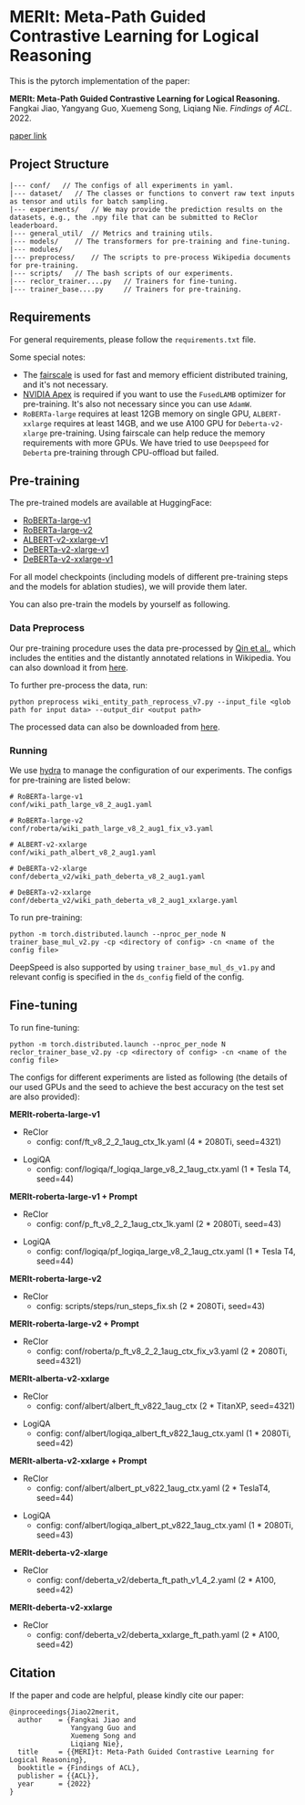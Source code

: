# MERIt: Meta-Path Guided Contrastive Learning for Logical Reasoning

This is the pytorch implementation of the paper: 

**MERIt: Meta-Path Guided Contrastive Learning for Logical Reasoning.** Fangkai Jiao, Yangyang Guo, Xuemeng Song, Liqiang Nie. _Findings of ACL_. 2022.

[paper link](https://arxiv.org/abs/2203.00357)

## Project Structure

```
|--- conf/   // The configs of all experiments in yaml.
|--- dataset/   // The classes or functions to convert raw text inputs as tensor and utils for batch sampling.
|--- experiments/   // We may provide the prediction results on the datasets, e.g., the .npy file that can be submitted to ReClor leaderboard.
|--- general_util/  // Metrics and training utils.
|--- models/    // The transformers for pre-training and fine-tuning.
|--- modules/
|--- preprocess/    // The scripts to pre-process Wikipedia documents for pre-training.
|--- scripts/   // The bash scripts of our experiments.
|--- reclor_trainer....py   // Trainers for fine-tuning.
|--- trainer_base....py     // Trainers for pre-training.
```

## Requirements

For general requirements, please follow the ``requirements.txt`` file.

Some special notes:
- The [fairscale](https://github.com/facebookresearch/fairscale) is used for fast and memory efficient distributed training, and it's not necessary.
- [NVIDIA Apex](https://github.com/NVIDIA/apex) is required if you want to use the ``FusedLAMB`` optimizer for pre-training. It's also not necessary since you can use ``AdamW``.
- ``RoBERTa-large`` requires at least 12GB memory on single GPU, ``ALBERT-xxlarge`` requires at least 14GB, and we use A100 GPU for ``Deberta-v2-xlarge`` pre-training. Using fairscale can help reduce the memory requirements with more GPUs. We have tried to use ``Deepspeed`` for ``Deberta`` pre-training through CPU-offload but failed.

## Pre-training

The pre-trained models are available at HuggingFace:
- [RoBERTa-large-v1](https://huggingface.co/chitanda/merit-roberta-large-v1)
- [RoBERTa-large-v2](https://huggingface.co/chitanda/merit-roberta-large-v2)
- [ALBERT-v2-xxlarge-v1](https://huggingface.co/chitanda/merit-albert-v2-xxlarge-v1)
- [DeBERTa-v2-xlarge-v1](https://huggingface.co/chitanda/merit-deberta-v2-xlarge-v1)
- [DeBERTa-v2-xxlarge-v1](https://huggingface.co/chitanda/merit-deberta-v2-xxlarge-v1)

For all model checkpoints (including models of different pre-training steps and the models for ablation studies), we will provide them later.

You can also pre-train the models by yourself as following.

### Data Preprocess

Our pre-training procedure uses the data pre-processed by [Qin et al.](https://github.com/thunlp/ERICA), which includes the entities
and the distantly annotated relations in Wikipedia. You can also download it from [here](https://drive.google.com/file/d/1adx2Q6pZ4TYYwk2GUCYeyNtFXc8P2qJF/view?usp=sharing).

To further pre-process the data, run:
```
python preprocess wiki_entity_path_reprocess_v7.py --input_file <glob path for input data> --output_dir <output path>
```
The processed data can also be downloaded from [here](https://drive.google.com/file/d/1pe2p9_P4PoqP2BBTFq38OnNFqWcBnOKy/view?usp=sharing).

### Running

We use [hydra](https://hydra.cc/) to manage the configuration of our experiments. The configs for pre-training are listed below:
```
# RoBERTa-large-v1
conf/wiki_path_large_v8_2_aug1.yaml

# RoBERTa-large-v2
conf/roberta/wiki_path_large_v8_2_aug1_fix_v3.yaml

# ALBERT-v2-xxlarge
conf/wiki_path_albert_v8_2_aug1.yaml

# DeBERTa-v2-xlarge
conf/deberta_v2/wiki_path_deberta_v8_2_aug1.yaml

# DeBERTa-v2-xxlarge
conf/deberta_v2/wiki_path_deberta_v8_2_aug1_xxlarge.yaml
```
To run pre-training:
```
python -m torch.distributed.launch --nproc_per_node N trainer_base_mul_v2.py -cp <directory of config> -cn <name of the config file>
```
DeepSpeed is also supported by using `trainer_base_mul_ds_v1.py` and relevant config is specified in the `ds_config` field of the config.

## Fine-tuning

To run fine-tuning:
```
python -m torch.distributed.launch --nproc_per_node N reclor_trainer_base_v2.py -cp <directory of config> -cn <name of the config file>
```

The configs for different experiments are listed as following (the details of our used GPUs and the seed to achieve the best accuracy on the test set are also provided):

**MERIt-roberta-large-v1**
- ReClor
  - config: conf/ft_v8_2_2_1aug_ctx_1k.yaml (4 * 2080Ti, seed=4321)

[comment]: <> (  - [checkpoint]&#40;&#41;)
- LogiQA
  - config: conf/logiqa/f_logiqa_large_v8_2_1aug_ctx.yaml (1 * Tesla T4, seed=44)

[comment]: <> (  - [checkpoint]&#40;&#41;)

**MERIt-roberta-large-v1 + Prompt**
- ReClor
  - config: conf/p_ft_v8_2_2_1aug_ctx_1k.yaml (2 * 2080Ti, seed=43)

[comment]: <> (  - [checkpoint]&#40;&#41;)
- LogiQA
  - config: conf/logiqa/pf_logiqa_large_v8_2_1aug_ctx.yaml (1 * Tesla T4, seed=44)

[comment]: <> (  - [checkpoint]&#40;&#41;)

**MERIt-roberta-large-v2**
- ReClor
  - config: scripts/steps/run_steps_fix.sh (2 * 2080Ti, seed=43)

[comment]: <> (  - [checkpoint]&#40;&#41;)

[comment]: <> (- LogiQA)

[comment]: <> (  - config:)

[comment]: <> (  - [checkpoint]&#40;&#41;)

**MERIt-roberta-large-v2 + Prompt**
- ReClor
  - config: conf/roberta/p_ft_v8_2_2_1aug_ctx_fix_v3.yaml (2 * 2080Ti, seed=4321)

[comment]: <> (  - [checkpoint]&#40;&#41;)

[comment]: <> (- LogiQA)

[comment]: <> (  - config:)

[comment]: <> (  - [checkpoint]&#40;&#41;)

**MERIt-alberta-v2-xxlarge**
- ReClor
  - config: conf/albert/albert_ft_v822_1aug_ctx (2 * TitanXP, seed=4321)

[comment]: <> (  - [checkpoint]&#40;&#41;)
- LogiQA
  - config: conf/albert/logiqa_albert_ft_v822_1aug_ctx.yaml (1 * 2080Ti, seed=42)

[comment]: <> (  - [checkpoint]&#40;&#41;)


**MERIt-alberta-v2-xxlarge + Prompt**
- ReClor
  - config: conf/albert/albert_pt_v822_1aug_ctx.yaml (2 * TeslaT4, seed=44)

[comment]: <> (  - [checkpoint]&#40;&#41;)
- LogiQA
  - config: conf/albert/logiqa_albert_pt_v822_1aug_ctx.yaml (1 * 2080Ti, seed=43)

[comment]: <> (  - [checkpoint]&#40;&#41;)

**MERIt-deberta-v2-xlarge**
- ReClor
  - config: conf/deberta_v2/deberta_ft_path_v1_4_2.yaml (2 * A100, seed=42)

[comment]: <> (  - [checkpoint]&#40;&#41;)

**MERIt-deberta-v2-xxlarge**
- ReClor
  - config: conf/deberta_v2/deberta_xxlarge_ft_path.yaml (2 * A100, seed=42)

[comment]: <> (  - [checkpoint]&#40;&#41;)


## Citation

If the paper and code are helpful, please kindly cite our paper:
```
@inproceedings{Jiao22merit,
  author    = {Fangkai Jiao and
               Yangyang Guo and
               Xuemeng Song and
               Liqiang Nie},
  title     = {{MERI}t: Meta-Path Guided Contrastive Learning for Logical Reasoning},
  booktitle = {Findings of ACL},
  publisher = {{ACL}},
  year      = {2022}
}
```
